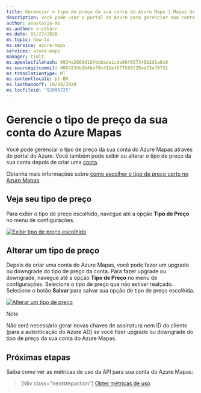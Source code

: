 ```yaml
---
title: Gerenciar o tipo de preço da sua conta do Azure Maps | Mapas do Microsoft Azure
description: Você pode usar o portal do Azure para gerenciar sua conta do Microsoft Azure Maps e seu tipo de preço.
author: anastasia-ms
ms.author: v-stharr
ms.date: 01/27/2020
ms.topic: how-to
ms.service: azure-maps
services: azure-maps
manager: timlt
ms.openlocfilehash: 9934a2660d18fdcbada1cda86f957345b2d1a8c8
ms.sourcegitcommit: 4064234b1b4be79c411ef677569f29ae73e78731
ms.translationtype: MT
ms.contentlocale: pt-BR
ms.lasthandoff: 10/28/2020
ms.locfileid: "92895725"
---
```

# <a name="manage-the-pricing-tier-of-your-azure-maps-account"></a>Gerencie o tipo de preço da sua conta do Azure Mapas

Você pode gerenciar o tipo de preço da sua conta do Azure Mapas através do portal do Azure. Você também pode exibir ou alterar o tipo de preço da sua conta depois de criar uma [conta](https://azure.microsoft.com/free/?WT.mc_id=A261C142F).

Obtenha mais informações sobre [como escolher o tipo de preço certo no Azure Mapas](./choose-pricing-tier.md).

## <a name="view-your-pricing-tier"></a>Veja seu tipo de preço

Para exibir o tipo de preço escolhido, navegue até a opção **Tipo de Preço** no menu de configurações.

[![Exibir tipo ](./media/how-to-manage-pricing-tier/view-pricing-tier.png) de preço escolhido](./media/how-to-manage-pricing-tier/view-pricing-tier.png#lightbox)

## <a name="change-a-pricing-tier"></a>Alterar um tipo de preço

Depois de criar uma conta do Azure Mapas, você pode fazer um upgrade ou downgrade do tipo de preço da conta. Para fazer upgrade ou downgrade, navegue até a opção **Tipo de Preço** no menu de configurações. Selecione o tipo de preço que não estiver realçado. Selecione o botão **Salvar** para salvar sua opção de tipo de preço escolhida.

[![Alterar um tipo ](./media/how-to-manage-pricing-tier/change-pricing-tier.png) de preço](./media/how-to-manage-pricing-tier/change-pricing-tier.png#lightbox)

> [!NOTE]
> Não será necessário gerar novas chaves de assinatura nem ID do cliente (para a autenticação do Azure AD) se você fizer upgrade ou downgrade do tipo de preço da sua conta do Azure Mapas.

## <a name="next-steps"></a>Próximas etapas

Saiba como ver as métricas de uso da API para sua conta do Azure Mapas:

> [!div class="nextstepaction"] 
> [Obter métricas de uso](./how-to-view-api-usage.md)